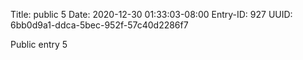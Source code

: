 Title: public 5
Date: 2020-12-30 01:33:03-08:00
Entry-ID: 927
UUID: 6bb0d9a1-ddca-5bec-952f-57c40d2286f7

Public entry 5